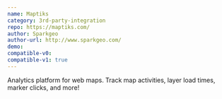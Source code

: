 ```yaml
---
name: Maptiks
category: 3rd-party-integration
repo: https://maptiks.com/
author: Sparkgeo
author-url: http://www.sparkgeo.com/
demo: 
compatible-v0:
compatible-v1: true
---
```


Analytics platform for web maps. Track map activities, layer load times, marker clicks, and more!
